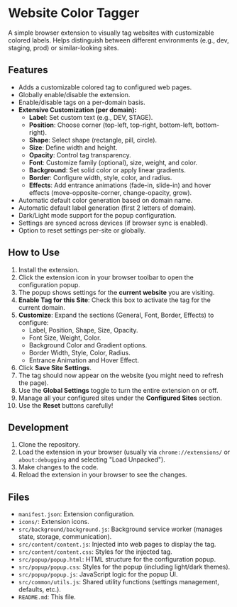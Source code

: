# Website Color Tagger

A simple browser extension to visually tag websites with customizable colored labels.
Helps distinguish between different environments (e.g., dev, staging, prod) or similar-looking sites.

## Features

*   Adds a customizable colored tag to configured web pages.
*   Globally enable/disable the extension.
*   Enable/disable tags on a per-domain basis.
*   **Extensive Customization (per domain):**
    *   **Label**: Set custom text (e.g., DEV, STAGE).
    *   **Position**: Choose corner (top-left, top-right, bottom-left, bottom-right).
    *   **Shape**: Select shape (rectangle, pill, circle).
    *   **Size**: Define width and height.
    *   **Opacity**: Control tag transparency.
    *   **Font**: Customize family (optional), size, weight, and color.
    *   **Background**: Set solid color or apply linear gradients.
    *   **Border**: Configure width, style, color, and radius.
    *   **Effects**: Add entrance animations (fade-in, slide-in) and hover effects (move-opposite-corner, change-opacity, grow).
*   Automatic default color generation based on domain name.
*   Automatic default label generation (first 2 letters of domain).
*   Dark/Light mode support for the popup configuration.
*   Settings are synced across devices (if browser sync is enabled).
*   Option to reset settings per-site or globally.

## How to Use

1.  Install the extension.
2.  Click the extension icon in your browser toolbar to open the configuration popup.
3.  The popup shows settings for the **current website** you are visiting.
4.  **Enable Tag for this Site**: Check this box to activate the tag for the current domain.
5.  **Customize**: Expand the sections (General, Font, Border, Effects) to configure:
    *   Label, Position, Shape, Size, Opacity.
    *   Font Size, Weight, Color.
    *   Background Color and Gradient options.
    *   Border Width, Style, Color, Radius.
    *   Entrance Animation and Hover Effect.
6.  Click **Save Site Settings**.
7.  The tag should now appear on the website (you might need to refresh the page).
8.  Use the **Global Settings** toggle to turn the entire extension on or off.
9.  Manage all your configured sites under the **Configured Sites** section.
10. Use the **Reset** buttons carefully!

## Development

1.  Clone the repository.
2.  Load the extension in your browser (usually via `chrome://extensions/` or `about:debugging` and selecting "Load Unpacked").
3.  Make changes to the code.
4.  Reload the extension in your browser to see the changes.

## Files

*   `manifest.json`: Extension configuration.
*   `icons/`: Extension icons.
*   `src/background/background.js`: Background service worker (manages state, storage, communication).
*   `src/content/content.js`: Injected into web pages to display the tag.
*   `src/content/content.css`: Styles for the injected tag.
*   `src/popup/popup.html`: HTML structure for the configuration popup.
*   `src/popup/popup.css`: Styles for the popup (including light/dark themes).
*   `src/popup/popup.js`: JavaScript logic for the popup UI.
*   `src/common/utils.js`: Shared utility functions (settings management, defaults, etc.).
*   `README.md`: This file. 